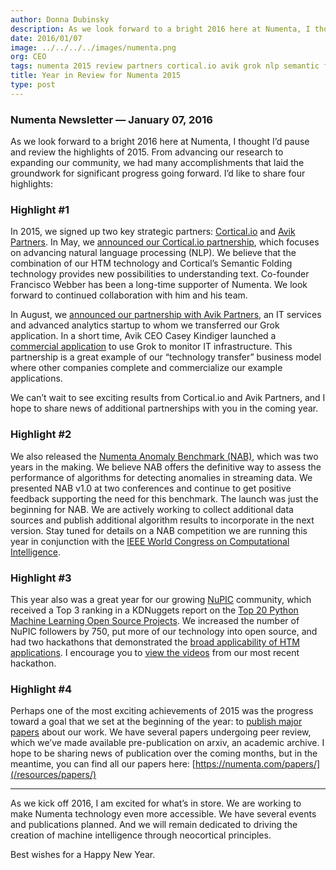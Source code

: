 ```yaml
---
author: Donna Dubinsky
description: As we look forward to a bright 2016 here at Numenta, I thought I’d pause and review the highlights of 2015.  From advancing our research to expanding our community, we had many accomplishments that laid the groundwork for significant
date: 2016/01/07
image: ../../../../images/numenta.png
org: CEO
tags: numenta 2015 review partners cortical.io avik grok nlp semantic folding nab numenta anomaly benchmark
title: Year in Review for Numenta 2015
type: post
---
```


### Numenta Newsletter &mdash; January 07, 2016

As we look forward to a bright 2016 here at Numenta, I thought I’d pause and
review the highlights of 2015.  From advancing our research to expanding our
community, we had many accomplishments that laid the groundwork for significant
progress going forward. I’d like to share four highlights:

### Highlight #1

In 2015, we signed up two key strategic partners:
[Cortical.io](http://www.cortical.io/) and
[Avik Partners](http://www.grokstream.com/#home).  In May, we
[announced our Cortical.io partnership](/press/2015/05/14/numenta-and-cortical-io-form-strategic-partnership/),
which focuses on advancing natural language processing (NLP).  We believe that
the combination of our HTM technology and Cortical’s Semantic Folding
technology provides new possibilities to understanding text.  Co-founder
Francisco Webber has been a long-time supporter of Numenta. We look forward to
continued collaboration with him and his team.

In August, we
[announced our partnership with Avik Partners](/press/2015/08/19/numenta-announces-licensing-of-grok-for-it-to-avik-partners/),
an IT services and advanced analytics startup to whom we transferred our Grok
application.  In a short time, Avik CEO Casey Kindiger launched a
[commercial application](http://www.grokstream.com) to use Grok to
monitor IT infrastructure. This partnership is a great example of our
“technology transfer” business model where other companies complete and
commercialize our example applications.

We can’t wait to see exciting results from Cortical.io and Avik Partners, and
I hope to share news of additional partnerships with you in the coming year.

### Highlight #2

We also released the
[Numenta Anomaly Benchmark (NAB)](/applications/numenta-anomaly-benchmark/),
which was two years in the making.  We believe NAB offers the definitive way
to assess the performance of algorithms for detecting anomalies in streaming
data.  We presented NAB v1.0 at two conferences and continue to get positive
feedback supporting the need for this benchmark. The launch was just the
beginning for NAB. We are actively working to collect additional data sources
and publish additional algorithm results to incorporate in the next version.
Stay tuned for details on a NAB competition we are running this year in
conjunction with the
[IEEE World Congress on Computational Intelligence](http://www.wcci2016.org/programs.php?id=home).

### Highlight #3

This year also was a great year for our growing [NuPIC](http://numenta.org/)
community, which received a Top 3 ranking in a KDNuggets report on the
[Top 20 Python Machine Learning Open Source Projects](http://www.kdnuggets.com/2015/06/top-20-python-machine-learning-open-source-projects.html).
We increased the number of NuPIC followers by 750, put more of our technology
into open source, and had two hackathons that demonstrated the
[broad applicability of HTM applications](/blog/2015/12/01/htm-challenge-2015-results/).
I encourage you to
[view the videos](https://www.youtube.com/playlist?list=PL3yXMgtrZmDqZc2m7qI3Kkbmxechp2-Zs)
from our most recent hackathon.  

### Highlight #4

Perhaps one of the most exciting achievements of 2015 was the progress toward
a goal that we set at the beginning of the year: to
[publish major papers](/resources/papers/) about our work. We have several papers
undergoing peer review, which we’ve  made available pre-publication on arxiv, an
academic archive. I hope to be  sharing news of publication over the coming
months, but in the meantime, you can find all our papers
here: [https://numenta.com/papers/](/resources/papers/)

---

As we kick off 2016, I am excited for what’s in store.  We are working to make
Numenta technology even more accessible. We have several events and publications
planned. And we will remain dedicated to driving the creation of machine
intelligence through neocortical principles.  

Best wishes for a Happy New Year.
